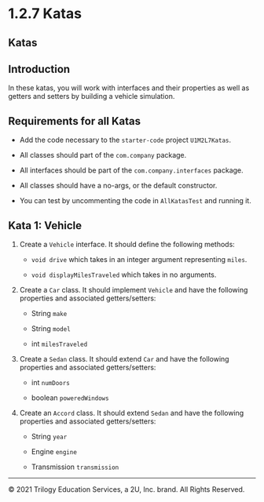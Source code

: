 # 1.2.7 Katas

## Katas

## Introduction

In these katas, you will work with interfaces and their properties as well as getters and setters by building a vehicle simulation.

## Requirements for all Katas

- Add the code necessary to the `starter-code` project `U1M2L7Katas`.

- All classes should part of the `com.company` package.

- All interfaces should be part of the `com.company.interfaces` package.

- All classes should have a no-args, or the default constructor.

- You can test by uncommenting the code in `AllKatasTest` and running it.

## Kata 1: Vehicle

1. Create a `Vehicle` interface. It should define the following methods:

      - `void drive` which takes in an integer argument representing `miles`.

      - `void displayMilesTraveled` which takes in no arguments.

2.  Create a `Car` class. It should implement `Vehicle` and have the following properties and associated getters/setters:

      - String `make`

      - String `model`

      - int `milesTraveled`

3. Create a `Sedan` class. It should extend `Car` and have the following properties and associated getters/setters:

      - int `numDoors`
      
      - boolean `poweredWindows`

4.  Create an `Accord` class. It should extend `Sedan` and have the following properties and associated getters/setters:

      - String `year`

      - Engine `engine`

      - Transmission `transmission`

---

© 2021 Trilogy Education Services, a 2U, Inc. brand. All Rights Reserved.
